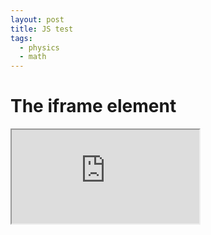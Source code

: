 ```yaml
---
layout: post
title: JS test
tags:
  - physics
  - math
---
```

<!DOCTYPE html>
<html>
<body>

<h1>The iframe element</h1>

<iframe src="https://www.w3schools.com" title="W3Schools Free Online Web Tutorials">
</iframe>

</body>
</html>
